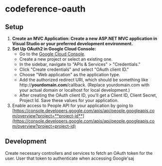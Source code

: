 # codeference-oauth
## Setup
1. **Create an MVC Application: Create a new ASP.NET MVC application in Visual Studio or your preferred development environment.**
2. **Set Up OAuth2 in Google Cloud Console:**
   - Go to the [Google Cloud Console](https://console.cloud.google.com/).
   - Create a new project or select an existing one.
   - In the sidebar, navigate to "APIs & Services" > "Credentials."
   - Click "Create credentials" and select "OAuth client ID."
   - Choose "Web application" as the application type.
   - Add the authorized redirect URI, which should be something like http://**yourdomain.com**/callback. (Replace yourdomain.com with your actual domain or localhost for local development.)
   - After creating the OAuth client ID, you'll get a Client ID, Client Secret, Project Id. Save these values for your application.
3. Enable access to People API for your application by going to [https://console.developers.google.com/apis/api/people.googleapis.com/overview?project=**project-id**](https://console.developers.google.com/apis/api/people.googleapis.com/overview?project=project-id)

## Development 
Create necessary controllers and services to fetch an OAuth token for the user. User that token to authenticate when accessing Google'saj
